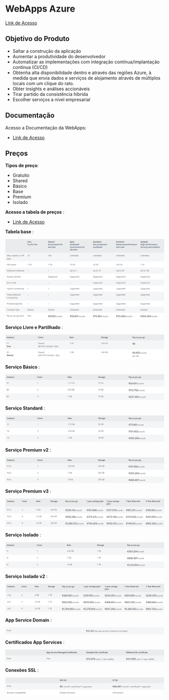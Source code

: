 # WebApps Azure

[Link de Acesso](https://azure.microsoft.com/en-us/products/app-service/web/)

## Objetivo do Produto

* Saltar a construção da aplicação
* Aumentar a produtividade do desenvolvedor
* Automatizar as implementações com integração contínua/implantação contínua (CI/CD)
* Obtenha alta disponibilidade dentro e através das regiões Azure, à medida que envia dados e serviços de alojamento através de múltiplos locais com um clique do rato.
* Obter insights e análises accionáveis
* Tirar partido da consistência híbrida
* Escolher serviços a nível empresarial

## Documentação 

Acesso a Documentação da WebApps:

* [Link de Acesso](https://learn.microsoft.com/pt-pt/azure/app-service/overview)

## Preços

**Tipos de preço**:
* Gratuito
* Shared
* Básico
* Base
* Premium
* Isolado

**Acesso a tabela de preços** : 

* [Link de Acesso](https://azure.microsoft.com/en-us/pricing/details/app-service/windows/#pricing)

**Tabela base** : 
 
![Tabela Preços](./Pricing.png)

**Serviço Livre e Partilhado** : 

![Tabela Livre](./WebApps/FreeShared.png)

**Serviço Básico** :

![Tabela Básico](./WebApps/BasicServicePlan.png)

**Serviço Standard** : 

![Tabela Standard](./WebApps/Standard.png)

**Serviço Premium v2** :

![Tabela Premium v2](./WebApps/Premium%20v2.png)

**Serviço Premium v3** : 

![Tabela Premium v3](./WebApps/Premium%20v3.png)

**Serviço Isolado** :

![Tabela Isolada](./WebApps/Isolated.png)

**Serviço Isolado v2** : 

![Tabela Isolada v2](./WebApps/Isolated%20v2.png)

**App Service Domain** : 

![Tabela App Service](./WebApps/AppServiceDomain.png)

**Certificados App Services** : 

![Tabela Certificados](./WebApps/WebApp%20Certificate.png)

**Conexões SSL** : 

![Tabela Conexões](./WebApps/SSL%20Connections.png)






